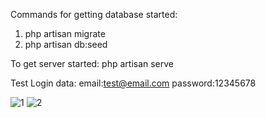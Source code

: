 Commands for getting database started:

1. php artisan migrate
2. php artisan db:seed

To get server started:
php artisan serve

Test Login data:
email:test@email.com
password:12345678

![1](https://github.com/Midzi69/PHP-Developer-Project/assets/76227243/f45ed09f-84d1-4131-b18c-836312374077)
![2](https://github.com/Midzi69/PHP-Developer-Project/assets/76227243/9659494a-e589-4ed3-8b70-76142749ff36)

